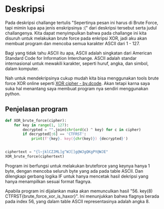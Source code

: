 # Deskripsi
Pada deskripsi challange tertulis "Sepertinya pesan ini harus di Brute Force, tapi mimin lupa apa jenis enskripsinya :(" dari deskripsi tersebut serta judul challangenya. Kita dapat menyimpulkan bahwa pada challange ini kita disuruh untuk melakukan brute force pada enkripsi XOR, jadi aku akan membuat program dan mencoba semua karakter ASCII dari 1 - 127.

Bagi yang tidak tahu ASCII itu apa, ASCII adalah singkatan dari American Standard Code for Information Interchange. ASCII adalah standar internasional untuk mewakili karakter, seperti huruf, angka, dan simbol, dalam komputer.

Nah untuk mendekripsinya cukup mudah kita bisa menggunakan tools brute force XOR online seperti [XOR cipher - by.dcode](https://www.dcode.fr/xor-cipher). Akan tetapi karna saya suka hal menantang saya membuat program nya sendiri menggunakan python.
## Penjelasan program
```python
def XOR_brute_force(cipher):
    for key in range(1, 127):
        decrypted = "".join(chr(ord(c) ^ key) for c in cipher)
        if decrypted[:6] == 'CTFRST':
            print(f'{key}. key({chr(key)}) {decrypted}')


ciphertext = "{l~jklCZJML]g^WJ[]g@WJgQKgPY@WJE"
XOR_brute_force(ciphertext)
```
Program ini berfungsi untuk melakukan bruteforce yang keynya hanya 1 byte, dengan mencoba seluruh byte yang ada pada table ASCII. Dan dilengkapi gerbang logika IF untuk hanya mencetak hasil dekripsi yang hanya menampilkan sesuai format flagnya.

Apabila program ini dijalankan maka akan memunculkan hasil "56. key(8) CTFRST{brute_force_xor_is_haxor}". Ini menunjukkan bahwa flagnya berada pada index 56, yang dalam table ASCII representasinya adalah angka 8.
